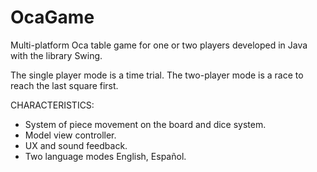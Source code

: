 # OcaGame
Multi-platform Oca table game for one or two players developed in Java with the library Swing.

The single player mode is a time trial.
The two-player mode is a race to reach the last square first.

CHARACTERISTICS:

- System of piece movement on the board and dice system.
- Model view controller.
- UX and sound feedback.
- Two language modes English, Español.

